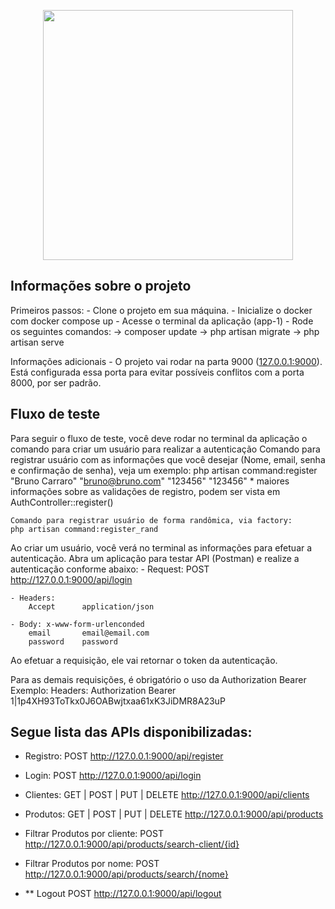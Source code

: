 <p align="center"><a href="https://laravel.com" target="_blank"><img src="https://raw.githubusercontent.com/laravel/art/master/logo-lockup/5%20SVG/2%20CMYK/1%20Full%20Color/laravel-logolockup-cmyk-red.svg" width="400"></a></p>

## Informações sobre o projeto

Primeiros passos: 
	- Clone o projeto em sua máquina.
	- Inicialize o docker com docker compose up
	- Acesse o terminal da aplicação (app-1)
	- Rode os seguintes comandos:
		-> composer update
		-> php artisan migrate
		-> php artisan serve

Informações adicionais
	- O projeto vai rodar na parta 9000 ([127.0.0.1:9000](http:127.0.0.1:9000)). Está configurada essa porta para evitar possíveis conflitos com a porta 8000, por ser padrão.

## Fluxo de teste

Para seguir o fluxo de teste, você deve rodar no terminal da aplicação o comando para criar um usuário para realizar a autenticação
	Comando para registrar usuário com as informações que você desejar (Nome, email, senha e confirmação de senha), veja um exemplo: 
	php artisan command:register "Bruno Carraro" "bruno@bruno.com" "123456" "123456"
	* maiores informações sobre as validações de registro, podem ser vista em AuthController::register()

	Comando para registrar usuário de forma randômica, via factory: 
	php artisan command:register_rand

Ao criar um usuário, você verá no terminal as informações para efetuar a autenticação. Abra um aplicação para testar API (Postman) e realize a autenticação conforme abaixo:
	- Request: POST http://127.0.0.1:9000/api/login

	- Headers: 
		Accept 		application/json

	- Body: x-www-form-urlenconded
		email		email@email.com
		password	password

Ao efetuar a requisição, ele vai retornar o token da autenticação.

Para as demais requisições, é obrigatório o uso da Authorization Bearer
	Exemplo: 
		Headers: 
		Authorization	Bearer 1|1p4XH93ToTkx0J6OABwjtxaa61xK3JiDMR8A23uP

## Segue lista das APIs disponibilizadas:
- Registro: 
	POST http://127.0.0.1:9000/api/register
- Login: 
	POST http://127.0.0.1:9000/api/login

- Clientes: 
	GET | POST | PUT | DELETE  http://127.0.0.1:9000/api/clients

- Produtos: 
	GET | POST | PUT | DELETE  http://127.0.0.1:9000/api/products

- Filtrar Produtos por cliente: 
	POST http://127.0.0.1:9000/api/products/search-client/{id}

- Filtrar Produtos por nome: 
	POST http://127.0.0.1:9000/api/products/search/{nome}

- ** Logout
	POST http://127.0.0.1:9000/api/logout